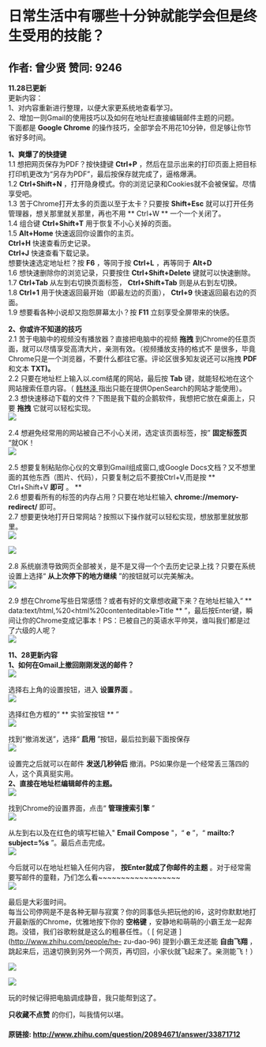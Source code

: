 # 日常生活中有哪些十分钟就能学会但是终生受用的技能？
## 作者: 曾少贤  赞同: 9246
**11.28已更新**   
更新内容：  
1、对内容重新进行整理，以便大家更系统地查看学习。  
2、增加一则Gmail的使用技巧以及如何在地址栏直接编辑邮件主题的问题。  
下面都是 **Google Chrome** 的操作技巧，全部学会不用花10分钟，但足够让你节省好多时间。  
  
  
**1、爽爆了的快捷键**   
1.1 想把网页保存为PDF？按快捷键 **Ctrl+P**
，然后在显示出来的打印页面上把目标打印机更改为“另存为PDF”，最后按保存就完成了，逼格爆满。  
1.2 **Ctrl+Shift+N** ，打开隐身模式。你的浏览记录和Cookies就不会被保留。尽情享受吧。  
1.3 苦于Chrome打开太多的页面以至于太卡？只要按 **Shift+Esc** 就可以打开任务管理器，想关那里就关那里，再也不用 **
Ctrl+W ** 一个一个关闭了。  
1.4 组合键 **Ctrl+Shift+T** 用于恢复不小心关掉的页面。  
1.5 **Alt+Home** 快速返回你设置你的主页。  
**Ctrl+H** 快速查看历史记录。   
**Ctrl+J** 快速查看下载记录。   
想要快速选定地址栏？按 **F6** ，等同于按 **Ctrl+L** ，再等同于 **Alt+D**  
1.6 想快速删除你的浏览记录，只要按住 **Ctrl+Shift+Delete** 键就可以快速删除。  
1.7 **Ctrl+Tab** 从左到右切换页面标签， **Ctrl+Shift+Tab** 则是从右到左切换。  
1.8 **Ctrl+1** 用于快速返回最开始（即最左边的页面）， **Ctrl+9** 快速返回最右边的页面。  
1.9 想要看各种小说却又抱怨屏幕太小？按 **F11** 立刻享受全屏带来的快感。  
  
  
  
**2、你或许不知道的技巧**   
2.1 苦于电脑中的视频没有播放器？直接把电脑中的视频 **拖拽** 到Chrome的任意页面，就可以尽情享受高清大片，亲测有效。（视频播放支持的格式不
是很多，毕竟Chrome只是一个浏览器，不要什么都往它塞。评论区很多知友说还可以拖拽 **PDF** 和文本 **TXT)。**  
2.2 只要在地址栏上输入以.com结尾的网站，最后按 **Tab** 键，就能轻松地在这个网站搜索任意内容。（ [ 韩林泽
](http://www.zhihu.com/people/xiongdana) 指出只能在提供OpenSearch的网站才能使用）。  
2.3 想快速移动下载的文件？下图是我下载的企鹅软件，我想把它放在桌面上，只要 **拖拽** 它就可以轻松实现。  
![](http://pic2.zhimg.com/a66f4ca6fb97d490595e364fed7d89db_b.jpg)

 2.4
想避免经常用的网站被自己不小心关闭，选定该页面标签，按” **固定标签页** “就OK！  
![](http://pic1.zhimg.com/2b0fd70150e36b3d7400bbdf1eae36b3_b.jpg)

 2.5
想要复制粘贴你心仪的文章到Gmail组成窗口,或Google Docs文档？又不想里面的其他东西（图片、代码），只要复制之后不要按Ctrl+V,而是按 **
Ctrl+Shift+V **即可** 。 **  
2.6 想要看所有的标签的内存占用？只要在地址栏输入 **chrome://memory-redirect/** 即可。  
2.7 想要更快地打开日常网站？按照以下操作就可以轻松实现，想放那里就放那里。  
![](http://pic1.zhimg.com/3e83389a6ec042c28da5abc67749d2b6_b.jpg)

  
![](http://pic4.zhimg.com/5afe8eb66c7375c35809a79ac26e7239_b.jpg)

 2.8
系统崩溃导致网页全部被关，是不是又得一个个去历史记录上找？只要在系统设置上选择“ **从上次停下的地方继续** ”的按钮就可以完美解决。  
![](http://pic3.zhimg.com/4d5a516277016cc29be27fae2be9b324_b.jpg)

  
2.9 想在Chrome写些日常感悟？或者有好的文章想收藏下来？在地址栏输入“ **
data:text/html,%20<html%20contenteditable>Title **
”，最后按Enter键，瞬间让你的Chrome变成记事本！PS：已被自己的英语水平帅哭，谁叫我们都是过了六级的人呢？  
![](http://pic3.zhimg.com/ccee9fa317e325c02f737e34627e20a4_b.jpg)

  
  
  
  
**11、28更新内容**   
**1、如何在Gmail上撤回刚刚发送的邮件？**   
![](http://pic2.zhimg.com/c8deab67b22026c6db0247769c0b814d_b.jpg)


选择右上角的设置按钮，进入 **设置界面** 。  
![](http://pic1.zhimg.com/a515d8c0d740815d15d7bc0cc00b8cd1_b.jpg)

 选择红色方框的“ **
实验室按钮 ** ”  
![](http://pic3.zhimg.com/d818d601dba85529407ba1e5a5ffedec_b.jpg)

 找到“撤消发送”，选择“
**启用** ”按钮，最后拉到最下面按保存  
![](http://pic1.zhimg.com/d25523cf036b2ac5a2c3033866eddbad_b.jpg)

 设置完之后就可以在邮件
**发送几秒钟后** 撤消。PS如果你是一个经常丢三落四的人，这个真真挺实用。  
**2、直接在地址栏编辑邮件的主题。**   
![](http://pic1.zhimg.com/abbb615e611771749f5863978f8f9f05_b.jpg)


找到Chrome的设置界面，点击“ **管理搜索引擎** ”  
![](http://pic1.zhimg.com/34890365613de89fe417aa461e9a6484_b.jpg)


从左到右以及在红色的填写栏输入" **Email Compose** "，“ **e** ”，“ **mailto:?subject=%s**
”。最后点击完成。  
![](http://pic1.zhimg.com/6a666d535d9e2a3e97a1aaf7c67a0672_b.jpg)


今后就可以在地址栏输入任何内容， **按Enter就成了你邮件的主题** 。对于经常需要写邮件的童鞋，乃们怎么看~~~~~~~~~~~~~~~~~~  
![](http://pic2.zhimg.com/c56daa3f45959f20475b2189dc9e4f5a_b.jpg)

  
  
  
  
  
最后是大彩蛋时间。  
每当公司停网是不是各种无聊与寂寞？你的同事低头把玩他的I6，这时你默默地打开最新版的Chrome，优雅地按下你的 **空格键**
，安静地和萌萌的小霸王龙一起奔跑。没错，我们谷歌粉就是这么的粗暴任性。（ [ 何足道 ](http://www.zhihu.com/people/he-
zu-dao-96) 提到小霸王龙还能 **自由飞翔** ，跳起来后，迅速切换到另外一个网页，再切回，小家伙就飞起来了。亲测能飞！）  
  
![](http://pic4.zhimg.com/fed18415847cbf5d695973c3e22d2116_b.jpg)


![](http://pic1.zhimg.com/25b5ba5afec497796bd17add0f3c6d63_b.jpg)

  
玩的时候记得把电脑调成静音，我只能帮到这了。  
  
**只收藏不点赞** 的你们，叫我情何以堪。 

#### 原链接: http://www.zhihu.com/question/20894671/answer/33871712